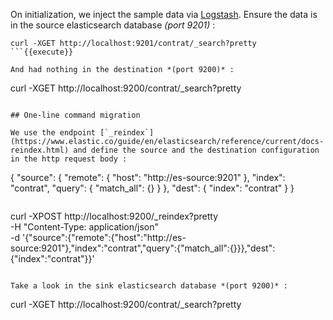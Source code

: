 On initialization, we inject the sample data via [Logstash](https://www.elastic.co/fr/logstash/).
Ensure the data is in the source elasticsearch database *(port 9201)* :

```
curl -XGET http://localhost:9201/contrat/_search?pretty
```{{execute}}

And had nothing in the destination *(port 9200)* :

```
curl -XGET http://localhost:9200/contrat/_search?pretty
```{{execute}}

## One-line command migration

We use the endpoint [`_reindex`](https://www.elastic.co/guide/en/elasticsearch/reference/current/docs-reindex.html) and define the source and the destination configuration in the http request body :

```
{
    "source": {
        "remote": {
            "host": "http://es-source:9201"
        },
        "index": "contrat",
        "query": {
            "match_all": {}
        }
    },
    "dest": {
        "index": "contrat"
    }
}
```

```
curl -XPOST http://localhost:9200/_reindex?pretty \
    -H "Content-Type: application/json" \
    -d '{"source":{"remote":{"host":"http://es-source:9201"},"index":"contrat","query":{"match_all":{}}},"dest":{"index":"contrat"}}'
```{{execute}}

Take a look in the sink elasticsearch database *(port 9200)* :

```
curl -XGET http://localhost:9200/contrat/_search?pretty
```{{execute}}
